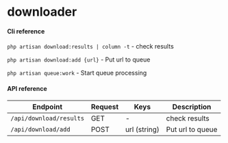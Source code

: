 # downloader

#### Cli reference

`php artisan download:results | column -t` - check results

`php artisan download:add {url}` - Put url to queue

`php artisan queue:work` - Start queue processing
 
#### API reference

Endpoint | Request | Keys | Description
--------- | ----------- | -------| -------
| `/api/download/results` | GET | - | check results
| `/api/download/add` | POST | url (string) | Put url to queue
